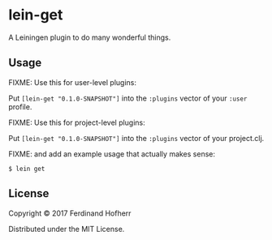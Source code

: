 # lein-get

A Leiningen plugin to do many wonderful things.

## Usage

FIXME: Use this for user-level plugins:

Put `[lein-get "0.1.0-SNAPSHOT"]` into the `:plugins` vector of your `:user`
profile.

FIXME: Use this for project-level plugins:

Put `[lein-get "0.1.0-SNAPSHOT"]` into the `:plugins` vector of your project.clj.

FIXME: and add an example usage that actually makes sense:

    $ lein get

## License

Copyright © 2017 Ferdinand Hofherr

Distributed under the MIT License.
